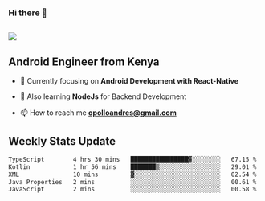 ### Hi there 👋
<h2 align="left"><img src="https://readme-typing-svg.herokuapp.com?color=000000&lines=I'm+Andrew+Opollo😊;Welcome+to+my+Github😜"> </h2>

## Android Engineer from Kenya


- 🌱 Currently focusing on **Android Development with React-Native**

- 🔭 Also learning **NodeJs** for Backend Development

- 📫 How to reach me **opolloandres@gmail.com**


## Weekly Stats Update
<!--START_SECTION:waka-->

```txt
TypeScript        4 hrs 30 mins   ████████████████▓░░░░░░░░   67.15 %
Kotlin            1 hr 56 mins    ███████▒░░░░░░░░░░░░░░░░░   29.01 %
XML               10 mins         ▓░░░░░░░░░░░░░░░░░░░░░░░░   02.54 %
Java Properties   2 mins          ░░░░░░░░░░░░░░░░░░░░░░░░░   00.61 %
JavaScript        2 mins          ░░░░░░░░░░░░░░░░░░░░░░░░░   00.58 %
```

<!--END_SECTION:waka-->



